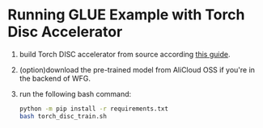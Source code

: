 # Running GLUE Example with Torch Disc Accelerator

1. build Torch DISC accelerator from source according [this guide](https://github.com/alibaba/BladeDISC/blob/main/docs/build_from_source.md#building-bladedisc-for-pytorch-users).

1. (option)download the pre-trained model from AliCloud OSS if you're in the
backend of WFG.

1. run the following bash command:

    ``` bash
    python -m pip install -r requirements.txt
    bash torch_disc_train.sh
    ```
